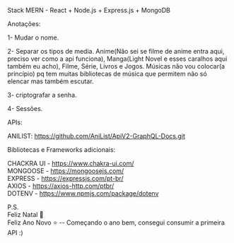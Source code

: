 Stack MERN - React + Node.js + Express.js + MongoDB

Anotações:

1- Mudar o nome.

2- Separar os tipos de media. Anime(Não sei se filme de anime entra aqui, preciso ver como a api funciona), Manga(Light Novel e esses caralhos aqui também eu acho), Filme, Série, Livros e Jogos. Músicas não vou colocar(a princípio) pq tem muitas bibliotecas de música que permitem não só elencar mas também escutar.

3- criptografar a senha.

4- Sessões.



APIs: 

ANILIST: https://github.com/AniList/ApiV2-GraphQL-Docs.git

Bibliotecas e Frameworks adicionais:

CHACKRA UI - https://www.chakra-ui.com/
<br>
MONGOOSE - https://mongoosejs.com/
<br>
EXPRESS - https://expressjs.com/pt-br/
<br>
AXIOS - https://axios-http.com/ptbr/
<br>
DOTENV - https://www.npmjs.com/package/dotenv

P.S.
<br>
Feliz Natal 🎅 
<br>
Feliz Ano Novo ⭐ -- Começando o ano bem, consegui consumir a primeira API :)
